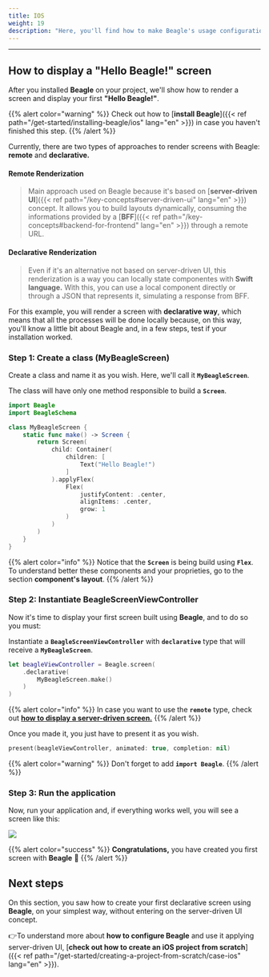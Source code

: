 ```yaml
---
title: IOS
weight: 19
description: "Here, you'll find how to make Beagle's usage configuration for iOS projects."
---
```


---

## How to display a "Hello Beagle!" screen

After you installed **Beagle** on your project, we'll show how to render a screen and display your first **"Hello Beagle!"**.

{{% alert color="warning" %}}
Check out how to [**install Beagle**]({{< ref path="/get-started/installing-beagle/ios" lang="en" >}}) in case you haven't finished this step.
{{% /alert %}}

Currently, there are two types of approaches to render screens with Beagle: **remote** and **declarative.**

#### Remote Renderization

> Main approach used on Beagle because it's based on [**server-driven UI**]({{< ref path="/key-concepts#server-driven-ui" lang="en" >}}) concept. It allows you to build layouts dynamically, consuming the informations provided by a [**BFF**]({{< ref path="/key-concepts#backend-for-frontend" lang="en" >}}) through a remote URL.

#### Declarative Renderization

> Even if it's an alternative not based on server-driven UI, this renderization is a way you can locally state componentes with **Swift language.** With this, you can use a local component directly or through a JSON that represents it, simulating a response from BFF.

For this example, you will render a screen with **declarative way**, which means that all the processes will be done locally because, on this way, you'll know a little bit about Beagle and, in a few steps, test if your installation worked.

### Step 1: Create a class \(**MyBeagleScreen**\)

Create a class and name it as you wish. Here, we'll call it **`MyBeagleScreen`**.

The class will have only one method responsible to build a **`Screen`**.

```swift
import Beagle
import BeagleSchema

class MyBeagleScreen {
    static func make() -> Screen {
        return Screen(
            child: Container(
                children: [
                    Text("Hello Beagle!")
                ]
            ).applyFlex(
                Flex(
                    justifyContent: .center,
                    alignItems: .center,
                    grow: 1
                )
            )
        )
    }
}
```

{{% alert color="info" %}}
Notice that the **`Screen`** is being build using **`Flex`**. To understand better these components and your proprieties, go to the section **component's layout**.
{{% /alert %}}

### Step 2: Instantiate **BeagleScreenViewController**

Now it's time to display your first screen built using **Beagle**, and to do so you must:

Instantiate a **`BeagleScreenViewController`** with **`declarative`** type that will receive a **`MyBeagleScreen`**.

```swift
let beagleViewController = Beagle.screen(
    .declarative(
        MyBeagleScreen.make()
    )
)
```

{{% alert color="info" %}}
In case you want to use the **`remote`** type, check out [**how to display a server-driven screen.**](#how-to-display-a-hello-beagle-screen)
{{% /alert %}}

Once you made it, you just have to present it as you wish.

```swift
present(beagleViewController, animated: true, completion: nil)
```

{{% alert color="warning" %}}
Don't forget to add **`import Beagle`**.
{{% /alert %}}

### Step 3: Run the application

Now, run your application and, if everything works well, you will see a screen like this:

![](/shared/captura_de_tela_2020-04-07_a-s_17-removebg-preview-2-.png)

{{% alert color="success" %}}
**Congratulations,** you have created you first screen with **Beagle** 🎉
{{% /alert %}}

## Next steps

On this section, you saw how to create your first declarative screen using **Beagle**, on your simplest way, without entering on the server-driven UI concept.

👉To understand more about **how to configure Beagle** and use it applying server-driven UI, [**check out how to create an iOS project from scratch**]({{< ref path="/get-started/creating-a-project-from-scratch/case-ios" lang="en" >}}).
